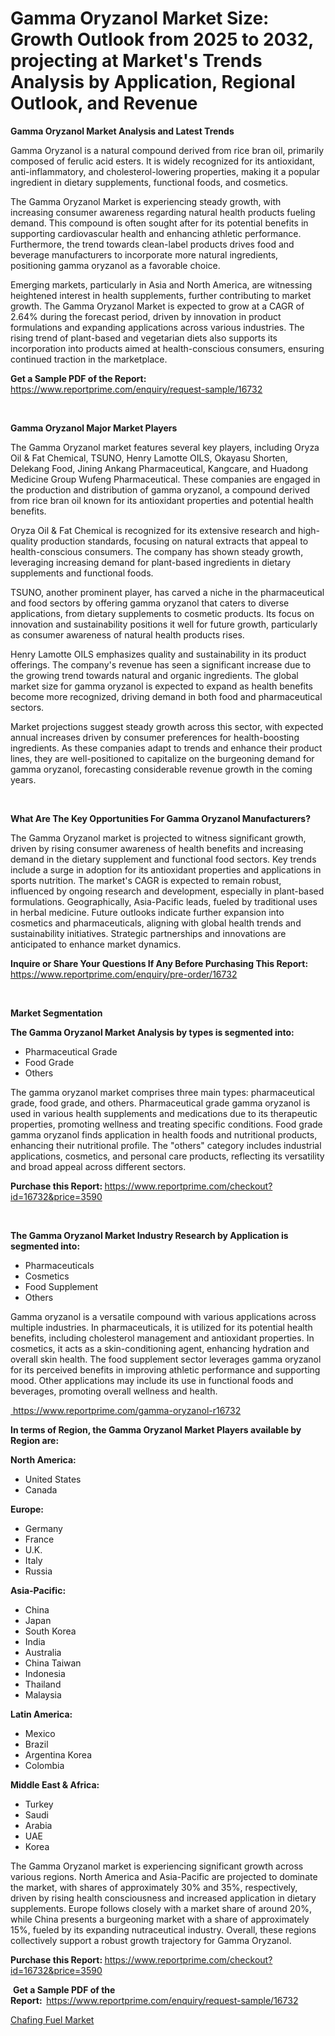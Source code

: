 <p><h1>Gamma Oryzanol Market Size: Growth Outlook from 2025 to 2032, projecting at Market's Trends Analysis by Application, Regional Outlook, and Revenue</h1></p><p><strong>Gamma Oryzanol Market Analysis and Latest Trends</strong></p>
<p><p>Gamma Oryzanol is a natural compound derived from rice bran oil, primarily composed of ferulic acid esters. It is widely recognized for its antioxidant, anti-inflammatory, and cholesterol-lowering properties, making it a popular ingredient in dietary supplements, functional foods, and cosmetics.</p><p>The Gamma Oryzanol Market is experiencing steady growth, with increasing consumer awareness regarding natural health products fueling demand. This compound is often sought after for its potential benefits in supporting cardiovascular health and enhancing athletic performance. Furthermore, the trend towards clean-label products drives food and beverage manufacturers to incorporate more natural ingredients, positioning gamma oryzanol as a favorable choice. </p><p>Emerging markets, particularly in Asia and North America, are witnessing heightened interest in health supplements, further contributing to market growth. The Gamma Oryzanol Market is expected to grow at a CAGR of 2.64% during the forecast period, driven by innovation in product formulations and expanding applications across various industries. The rising trend of plant-based and vegetarian diets also supports its incorporation into products aimed at health-conscious consumers, ensuring continued traction in the marketplace.</p></p>
<p><strong>Get a Sample PDF of the Report:&nbsp;</strong> <a href="https://www.reportprime.com/enquiry/request-sample/16732?utm_campaign=3129&utm_medium=2&utm_source=Github&utm_content=ia&utm_term=18032025&utm_id=gamma-oryzanol">https://www.reportprime.com/enquiry/request-sample/16732</a></p>
<p>&nbsp;</p>
<p><strong>Gamma Oryzanol Major Market Players</strong></p>
<p><p>The Gamma Oryzanol market features several key players, including Oryza Oil & Fat Chemical, TSUNO, Henry Lamotte OILS, Okayasu Shorten, Delekang Food, Jining Ankang Pharmaceutical, Kangcare, and Huadong Medicine Group Wufeng Pharmaceutical. These companies are engaged in the production and distribution of gamma oryzanol, a compound derived from rice bran oil known for its antioxidant properties and potential health benefits.</p><p>Oryza Oil & Fat Chemical is recognized for its extensive research and high-quality production standards, focusing on natural extracts that appeal to health-conscious consumers. The company has shown steady growth, leveraging increasing demand for plant-based ingredients in dietary supplements and functional foods.</p><p>TSUNO, another prominent player, has carved a niche in the pharmaceutical and food sectors by offering gamma oryzanol that caters to diverse applications, from dietary supplements to cosmetic products. Its focus on innovation and sustainability positions it well for future growth, particularly as consumer awareness of natural health products rises.</p><p>Henry Lamotte OILS emphasizes quality and sustainability in its product offerings. The company's revenue has seen a significant increase due to the growing trend towards natural and organic ingredients. The global market size for gamma oryzanol is expected to expand as health benefits become more recognized, driving demand in both food and pharmaceutical sectors.</p><p>Market projections suggest steady growth across this sector, with expected annual increases driven by consumer preferences for health-boosting ingredients. As these companies adapt to trends and enhance their product lines, they are well-positioned to capitalize on the burgeoning demand for gamma oryzanol, forecasting considerable revenue growth in the coming years.</p></p>
<p>&nbsp;</p>
<p><strong>What Are The Key Opportunities For Gamma Oryzanol Manufacturers?</strong></p>
<p><p>The Gamma Oryzanol market is projected to witness significant growth, driven by rising consumer awareness of health benefits and increasing demand in the dietary supplement and functional food sectors. Key trends include a surge in adoption for its antioxidant properties and applications in sports nutrition. The market's CAGR is expected to remain robust, influenced by ongoing research and development, especially in plant-based formulations. Geographically, Asia-Pacific leads, fueled by traditional uses in herbal medicine. Future outlooks indicate further expansion into cosmetics and pharmaceuticals, aligning with global health trends and sustainability initiatives. Strategic partnerships and innovations are anticipated to enhance market dynamics.</p></p>
<p><strong>Inquire or Share Your Questions If Any Before Purchasing This Report:</strong> <a href="https://www.reportprime.com/enquiry/pre-order/16732?utm_campaign=3129&utm_medium=2&utm_source=Github&utm_content=ia&utm_term=18032025&utm_id=gamma-oryzanol">https://www.reportprime.com/enquiry/pre-order/16732</a></p>
<p>&nbsp;</p>
<p><strong>Market Segmentation</strong></p>
<p><strong>The Gamma Oryzanol Market Analysis by types is segmented into:</strong></p>
<p><ul><li>Pharmaceutical Grade</li><li>Food Grade</li><li>Others</li></ul></p>
<p><p>The gamma oryzanol market comprises three main types: pharmaceutical grade, food grade, and others. Pharmaceutical grade gamma oryzanol is used in various health supplements and medications due to its therapeutic properties, promoting wellness and treating specific conditions. Food grade gamma oryzanol finds application in health foods and nutritional products, enhancing their nutritional profile. The "others" category includes industrial applications, cosmetics, and personal care products, reflecting its versatility and broad appeal across different sectors.</p></p>
<p><strong>Purchase this Report:&nbsp;</strong><a href="https://www.reportprime.com/checkout?id=16732&price=3590&utm_campaign=3129&utm_medium=2&utm_source=Github&utm_content=ia&utm_term=18032025&utm_id=gamma-oryzanol">https://www.reportprime.com/checkout?id=16732&price=3590</a></p>
<p>&nbsp;</p>
<p><strong>The Gamma Oryzanol Market Industry Research by Application is segmented into:</strong></p>
<p><ul><li>Pharmaceuticals</li><li>Cosmetics</li><li>Food Supplement</li><li>Others</li></ul></p>
<p><p>Gamma oryzanol is a versatile compound with various applications across multiple industries. In pharmaceuticals, it is utilized for its potential health benefits, including cholesterol management and antioxidant properties. In cosmetics, it acts as a skin-conditioning agent, enhancing hydration and overall skin health. The food supplement sector leverages gamma oryzanol for its perceived benefits in improving athletic performance and supporting mood. Other applications may include its use in functional foods and beverages, promoting overall wellness and health.</p></p>
<p><a href="https://www.reportprime.com/gamma-oryzanol-r16732?utm_campaign=3129&utm_medium=2&utm_source=Github&utm_content=ia&utm_term=18032025&utm_id=gamma-oryzanol">&nbsp;https://www.reportprime.com/gamma-oryzanol-r16732</a></p>
<p><strong>In terms of Region, the Gamma Oryzanol Market Players available by Region are:</strong></p>
<p>
    <p> <strong> North America: </strong>
        <ul>
            <li>United States</li>
            <li>Canada</li>
        </ul>
        </p> 
    <p> <strong> Europe: </strong>
        <ul>
            <li>Germany</li>
            <li>France</li>
            <li>U.K.</li>
            <li>Italy</li>
            <li>Russia</li>
        </ul>
        </p> 
    <p> <strong> Asia-Pacific: </strong>
        <ul>
            <li>China</li>
            <li>Japan</li>
            <li>South Korea</li>
            <li>India</li>
            <li>Australia</li>
            <li>China Taiwan</li>
            <li>Indonesia</li>
            <li>Thailand</li>
            <li>Malaysia</li>
        </ul>
        </p> 
    <p> <strong> Latin America: </strong>
        <ul>
            <li>Mexico</li>
            <li>Brazil</li>
            <li>Argentina Korea</li>
            <li>Colombia</li>
        </ul>
        </p> 
    <p> <strong> Middle East & Africa: </strong>
        <ul>
            <li>Turkey</li>
            <li>Saudi</li>
            <li>Arabia</li>
            <li>UAE</li>
            <li>Korea</li>
        </ul>
    </p>
    </p>
<p><p>The Gamma Oryzanol market is experiencing significant growth across various regions. North America and Asia-Pacific are projected to dominate the market, with shares of approximately 30% and 35%, respectively, driven by rising health consciousness and increased application in dietary supplements. Europe follows closely with a market share of around 20%, while China presents a burgeoning market with a share of approximately 15%, fueled by its expanding nutraceutical industry. Overall, these regions collectively support a robust growth trajectory for Gamma Oryzanol.</p></p>
<p><strong>Purchase this Report: </strong><a href="https://www.reportprime.com/checkout?id=16732&price=3590&utm_campaign=3129&utm_medium=2&utm_source=Github&utm_content=ia&utm_term=18032025&utm_id=gamma-oryzanol">https://www.reportprime.com/checkout?id=16732&price=3590</a></p>
<p>&nbsp;<strong>Get a Sample PDF of the Report:&nbsp;&nbsp;</strong><a href="https://www.reportprime.com/enquiry/request-sample/16732?utm_campaign=3129&utm_medium=2&utm_source=Github&utm_content=ia&utm_term=18032025&utm_id=gamma-oryzanol">https://www.reportprime.com/enquiry/request-sample/16732</a></p>
<p><strong></strong></p>
<p><p><a href="https://github.com/lalolatiot/Market-Research-Report-List-1/blob/main/chafing-fuel-market.md?utm_campaign=3129&utm_medium=2&utm_source=Github&utm_content=ia&utm_term=18032025&utm_id=gamma-oryzanol">Chafing Fuel Market</a></p></p>